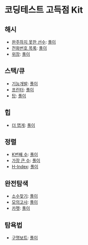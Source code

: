 코딩테스트 고득점 Kit
===

해시
---

- [완주하지 못한 선수](https://programmers.co.kr/learn/courses/30/lessons/42576): [풀이](./hash/42576.java)
- [전화번호 목록](https://programmers.co.kr/learn/courses/30/lessons/42577): [풀이](./hash/42577.java)
- [위장](https://programmers.co.kr/learn/courses/30/lessons/42578): [풀이](./hash/42578.java)

스택/큐
---

- [기능개발](https://programmers.co.kr/learn/courses/30/lessons/42586): [풀이](./queue-stack/42586.java)
- [프린터](https://programmers.co.kr/learn/courses/30/lessons/42587): [풀이](./queue-stack/42587.java)
- [탑](https://programmers.co.kr/learn/courses/30/lessons/42588): [풀이](./queue-stack/42588.java)

힙
---

- [더 맵게](https://programmers.co.kr/learn/courses/30/lessons/42626): [풀이](./heap/42626.java)

정렬
---

- [K번째 수](https://programmers.co.kr/learn/courses/30/lessons/42748): [풀이](./sort/42748.java)
- [가장 큰 수](https://programmers.co.kr/learn/courses/30/lessons/42746): [풀이](./sort/42746.java)
- [H-Index](https://programmers.co.kr/learn/courses/30/lessons/42747): [풀이](./sort/42747.java)

완전탐색
---

- [소수찾기](https://programmers.co.kr/learn/courses/30/lessons/42839): [풀이](./full-search/42839.java)
- [모의고사](https://programmers.co.kr/learn/courses/30/lessons/42840): [풀이](./full-search/42840.java)
- [카펫](https://programmers.co.kr/learn/courses/30/lessons/42842): [풀이](./full-search/42842.java)

탐욕법
---

- [구명보트](https://programmers.co.kr/learn/courses/30/lessons/42885): [풀이](./greedy/42885.java)
